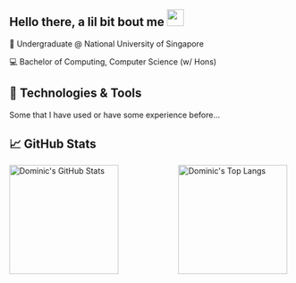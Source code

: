 ## Hello there, a lil bit bout me <img src="https://raw.githubusercontent.com/MartinHeinz/MartinHeinz/master/wave.gif" width="30px">

:notebook_with_decorative_cover: Undergraduate @ National University of Singapore

:computer: Bachelor of Computing, Computer Science (w/ Hons)

## 🔧 Technologies & Tools
Some that I have used or have some experience before...

## &#x1f4c8; GitHub Stats
<div style="display: flex; flex-direction: row">
  <a href="https://github.com/domsterthebot/domsterthebot" style="flex: 0.6">
    <img align="left" alt="Dominic's GitHub Stats" height="195" src="https://github-readme-stats.vercel.app/api?username=domsterthebot&show_icons=true&show_owner=true&theme=gruvbox&count_private=true&cache_seconds=1800&include_all_commits=true" />
  </a>
  <a href="https://github.com/domsterthebot/domsterthebot" style="flex: 0.4">
    <img align="left" alt="Dominic's Top Langs" height="195" src="https://github-readme-stats.vercel.app/api/top-langs/?username=domsterthebot&show_owner=true&show_icons=true&theme=gruvbox&count_private=true&layout=compact&cache_seconds=1800" />
  </a>
</div>

<!--
**domsterthebot/domsterthebot** is a ✨ _special_ ✨ repository because its `README.md` (this file) appears on your GitHub profile.

Here are some ideas to get you started:

- 🔭 I’m currently working on ...
- 🌱 I’m currently learning ...
- 👯 I’m looking to collaborate on ...
- 🤔 I’m looking for help with ...
- 💬 Ask me about ...
- 📫 How to reach me: ...
- 😄 Pronouns: ...
- ⚡ Fun fact: ...
-->

